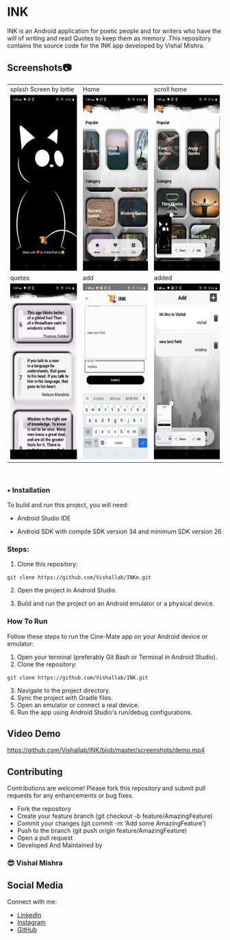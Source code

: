 # INK
INK is an Android application  for poetic people and for writers who have the will of writing and read Quotes to keep them as memory .This repository contains the source code for the INK app developed by Vishal Mishra.


## Screenshots📷
<table>
  <tr>
    <td>splash Screen by lottie</td>
     <td>Home  </td>
     <td>scroll home</td>
    
  </tr>
  <tr>
    <td><img src="https://github.com/Vishallab/INK/blob/master/screenshots/splash.jpeg" width=240 height=410/></td>
    <td><img src="https://github.com/Vishallab/INK/blob/master/screenshots/home.jpeg" width=240 height=410/></td>
    <td><img src="https://github.com/Vishallab/INK/blob/master/screenshots/homescroll.jpeg" width=240 height=410/></td>
    
  </tr>
  
  <tr>
    <td>quetes</td>
    <td>add</td>
     <td>added</td>
  </tr>
  <tr>
    <td><img src="https://github.com/Vishallab/INK/blob/master/screenshots/quetes.jpeg" width=240 height=410/></td>
    <td><img src="https://github.com/Vishallab/INK/blob/master/screenshots/addown.jpeg" width=240 height=410/></td>
    <td><img src="https://github.com/Vishallab/INK/blob/master/screenshots/added.jpeg" width=240 height=410/></td>
  </tr>
 </table>

<br>


### •  Installation
To build and run this project, you will need:

- Android Studio IDE <br>

- Android SDK with compile SDK version 34 and minimum SDK version 26

### Steps:
1. Clone this repository:
```
git clone https://github.com/Vishallab/INKe.git
```

2. Open the project in Android Studio.

3. Build and run the project on an Android emulator or a physical device.

### How To Run
Follow these steps to run the Cine-Mate app on your Android device or emulator:

1. Open your terminal (preferably Git Bash or Terminal in Android Studio).
2. Clone the repository:

```
git clone https://github.com/Vishallab/INK.git
```
3. Navigate to the project directory.
4. Sync the project with Gradle files.
5. Open an emulator or connect a real device.
6. Run the app using Android Studio's run/debug configurations.

 ## Video Demo

https://github.com/Vishallab/INK/blob/master/screenshots/demo.mp4


## Contributing
Contributions are welcome! Please fork this repository and submit pull requests for any enhancements or bug fixes.

- Fork the repository
- Create your feature branch (git checkout -b feature/AmazingFeature)
- Commit your changes (git commit -m 'Add some AmazingFeature')
- Push to the branch (git push origin feature/AmazingFeature)
- Open a pull request
- Developed And Maintained by 
 ### 😎 Vishal Mishra

## Social Media
Connect with me:
- [LinkedIn](https://www.linkedin.com/in/vishalmishra01)
- [Instagram](https://www.instagram.com/ig_viishal)
- [GitHub](https://www.github.com/Vishallab)
